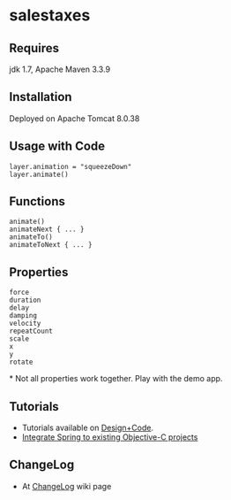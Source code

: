 
# salestaxes

## Requires
jdk 1.7, Apache Maven 3.3.9

## Installation
Deployed on Apache Tomcat 8.0.38

## Usage with Code
    layer.animation = "squeezeDown"
    layer.animate()
    
## Functions
    animate()
    animateNext { ... }
    animateTo()
    animateToNext { ... }

## Properties
    force
    duration
    delay
    damping
    velocity
    repeatCount
    scale
    x
    y
    rotate

\* Not all properties work together. Play with the demo app.

## Tutorials
- Tutorials available on [Design+Code](https://designcode.io/swiftapp).
- [Integrate Spring to existing Objective-C projects](https://medium.com/ios-apprentice/using-swift-in-objective-c-projects-f7e7a09f8be)

## ChangeLog
- At [ChangeLog](https://github.com/MengTo/Spring/wiki/CHANGELOG) wiki page
